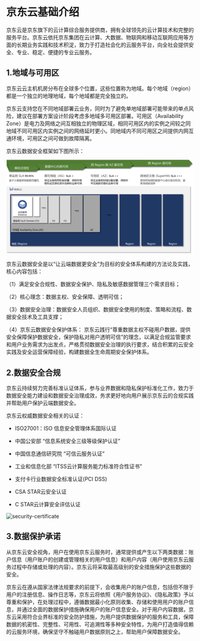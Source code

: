 # 京东云基础介绍
京东云是京东旗下的云计算综合服务提供商，拥有全球领先的云计算技术和完整的服务平台。京东云依托京东集团在云计算、大数据、物联网和移动互联网应用等方面的长期业务实践和技术积淀，致力于打造社会化的云服务平台，向全社会提供安全、专业、稳定、便捷的专业云服务。

## 1.地域与可用区
京东云云主机机房分布在全球多个位置，这些位置称为地域。每个地域（region）都是一个独立的地理地域，每个地域都是完全独立的。

京东云支持您在不同地域部署云业务，同时为了避免单地域部署可能带来的单点风险，建议在部署方案设计阶段考虑多地域多可用区部署。可用区（Availability Zone）是电力及网络之间互相独立的物理区域，相同可用区内的实例之间较之同地域不同可用区内实例之间的网络延时更小。同地域内不同可用区之间提供内网互通环境，可用区之间可做到故障隔离。

京东云数据安全框架如下图所示：

![framework](../../../../image/JDCloud-WhitePaper/JDCloud-WhitePaper-Best-Practice-with-Chanjet-Tplus/6f783991a9ac3c0b94f85406b377e76b20190731151307828-3.png)
 
京东云数据安全是以“让云端数据更安全”为目标的安全体系构建的方法论及实践，核心内容包括：

（1）满足安全合规性、数据安全保护、隐私及敏感数据管理三个需求目标；

（2）核心理念：数据主权、安全保障、透明可信；

（3）数据安全治理：数据安全人员组织、数据安全使用的制度、策略和流程、数据安全技术及工具支撑；

（4）京东云数据安全保护体系： 京东云践行“尊重数据主权不碰用户数据，提供安全保障保护数据安全，保护隐私对用户透明可信”的理念，以满足合规监管要求和用户业务需求为出发点，严格贯彻数据安全治理的执行要求，结合积累的云安全实践及安全运营保障经验，构建数据全生命周期安全保护体系。

## 2.数据安全合规

京东云持续努力完善标准认证体系，参与业界数据和隐私保护标准化工作，致力于数据安全能力建设和数据安全治理成效，务求更好地向用户展示京东云的合规实践并帮助用户保护云端数据安全。

京东云权威数据安全相关的认证：

- 	ISO27001：ISO 信息安全管理体系国际认证

- 	中国公安部 “信息系统安全三级等级保护认证”

- 	中国信息通信研究院 “可信云服务认证”

- 	工业和信息化部 “ITSS云计算服务能力标准符合性证书”

- 	支付卡行业数据安全标准认证(PCI DSS)

- 	CSA STAR云安全认证

- 	C STAR云计算安全评估认证

![security-certificate](https://user-images.githubusercontent.com/51605713/59265021-10a8b700-8c77-11e9-9f0f-46e3ee32dd2c.jpg)

## 3.数据保护承诺
从京东云安全视角，用户在使用京东云服务时，通常提供或产生以下两类数据：账户信息（用户账户的创建或管理相关的用户信息）和用户内容（用户使用京东云服务过程中存储或处理的内容）。京东云将采取最高级别的安全措施保护这些数据的安全。

京东云在遵从国家法律法规要求的前提下，会收集用户的账户信息，包括但不限于用户的注册信息、操作日志等，京东云将依照《用户服务协议》、《隐私政策》予以尊重和保护，在处理过程中，遵循数据最小化原则收集、存储和使用用户的账户信息，并通过全面的数据保护措施确保用户的账户信息安全。对于用户内容数据，京东云采用符合业界标准的安全防护措施，为用户提供数据保护的服务和工具，保障数据的机密性、完整性、可用性、可追溯性等多种安全特性，为用户打造值得信赖的云服务环境，确保坚守不触碰用户数据原则之上，帮助用户保障数据安全。
